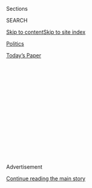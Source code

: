 <div id="app">

<div>

<div>

<div>

<div class="NYTAppHideMasthead css-1q2w90k e1suatyy0">

<div class="section css-ui9rw0 e1suatyy2">

<div class="css-eph4ug er09x8g0">

<div class="css-6n7j50">

</div>

<span class="css-1dv1kvn">Sections</span>

<div class="css-10488qs">

<span class="css-1dv1kvn">SEARCH</span>

</div>

[Skip to content](#site-content)[Skip to site
index](#site-index)

</div>

<div id="masthead-section-label" class="css-1wr3we4 eaxe0e00">

[Politics](https://www.nytimes.com/section/politics)

</div>

<div class="css-10698na e1huz5gh0">

</div>

</div>

<div id="masthead-bar-one" class="section hasLinks css-15hmgas e1csuq9d3">

<div class="css-uqyvli e1csuq9d0">

</div>

<div class="css-1uqjmks e1csuq9d1">

</div>

<div class="css-9e9ivx">

[](https://myaccount.nytimes.com/auth/login?response_type=cookie&client_id=vi)

</div>

<div class="css-1bvtpon e1csuq9d2">

[Today’s
Paper](https://www.nytimes.com/section/todayspaper)

</div>

</div>

</div>

</div>

<div data-aria-hidden="false">

<div id="site-content" data-role="main">

<div>

<div class="css-1aor85t" style="opacity:0.000000001;z-index:-1;visibility:hidden">

<div class="css-1hqnpie">

<div class="css-epjblv">

<span class="css-17xtcya">[Politics](/section/politics)</span><span class="css-x15j1o">|</span><span class="css-fwqvlz">Donald
Trump Tax Records Show He Could Have Avoided Taxes for Nearly Two
Decades, The Times
Found</span>

</div>

<div class="css-k008qs">

<div class="css-1iwv8en">

<span class="css-18z7m18"></span>

<div>

</div>

</div>

<span class="css-1n6z4y">https://nyti.ms/2dupGDz</span>

<div class="css-1705lsu">

<div class="css-4xjgmj">

<div class="css-4skfbu" data-role="toolbar" data-aria-label="Social Media Share buttons, Save button, and Comments Panel with current comment count" data-testid="share-tools">

  - 
  - 
  - 
  - 
    
    <div class="css-6n7j50">
    
    </div>

  - 
  - 

</div>

</div>

</div>

</div>

</div>

</div>

<div class="css-13pd83m">

</div>

<div id="top-wrapper" class="css-1sy8kpn">

<div id="top-slug" class="css-l9onyx">

Advertisement

</div>

[Continue reading the main
story](#after-top)

<div class="ad top-wrapper" style="text-align:center;height:100%;display:block;min-height:250px">

<div id="top" class="place-ad" data-position="top" data-size-key="top">

</div>

</div>

<div id="after-top">

</div>

</div>

<div id="sponsor-wrapper" class="css-1hyfx7x">

<div id="sponsor-slug" class="css-19vbshk">

Supported by

</div>

[Continue reading the main
story](#after-sponsor)

<div id="sponsor" class="ad sponsor-wrapper" style="text-align:center;height:100%;display:block">

</div>

<div id="after-sponsor">

</div>

</div>

<div class="css-1vkm6nb ehdk2mb0">

# Donald Trump Tax Records Show He Could Have Avoided Taxes for Nearly Two Decades, The Times Found

</div>

![<span class="css-16f3y1r e13ogyst0">The New York Times obtained
records from 1995 showing that Donald J. Trump declared a $916 million
loss. The figure is so substantial that it could have allowed him to
legally avoid paying federal income tax for 18
years.</span><span class="css-cch8ym"><span class="css-1dv1kvn">Credit</span><span class="css-cnj6d5 e1z0qqy90" itemprop="copyrightHolder"><span class="css-1ly73wi e1tej78p0">Credit...</span><span>Kathy
Willens/Associated
Press</span></span></span>](https://static01.nyt.com/images/2016/10/02/us/01trumptaxes1/01trumptaxes1-videoSixteenByNine3000.jpg)

<div class="css-xt80pu e12qa4dv0">

<div class="css-18e8msd">

<div class="css-vp77d3 epjyd6m0">

<div class="css-1baulvz">

By [<span class="css-1baulvz" itemprop="name">David
Barstow</span>](https://www.nytimes.com/by/david-barstow),
[<span class="css-1baulvz" itemprop="name">Susanne
Craig</span>](https://www.nytimes.com/by/susanne-craig),
[<span class="css-1baulvz" itemprop="name">Russ
Buettner</span>](https://www.nytimes.com/by/russ-buettner) and
[<span class="css-1baulvz last-byline" itemprop="name">Megan
Twohey</span>](https://www.nytimes.com/by/megan-twohey)

</div>

</div>

  - Oct. 1,
    2016

  - 
    
    <div class="css-4xjgmj">
    
    <div class="css-d8bdto" data-role="toolbar" data-aria-label="Social Media Share buttons, Save button, and Comments Panel with current comment count" data-testid="share-tools">
    
      - 
      - 
      - 
      - 
        
        <div class="css-6n7j50">
        
        </div>
    
      - 
      - 
    
    </div>
    
    </div>

</div>

</div>

<div class="section meteredContent css-1r7ky0e" name="articleBody" itemprop="articleBody">

<div class="css-1fanzo5 StoryBodyCompanionColumn">

<div class="css-53u6y8">

Donald J.
[Trump](https://www.nytimes.com/2020/07/09/us/politics/trump-taxes.html)
declared a $916 million loss on his 1995 income [tax
returns](https://www.nytimes.com/2020/07/15/nyregion/donald-trump-taxes-cyrus-vance.html),
a tax deduction so substantial it could have allowed him to legally
avoid paying any federal income taxes for up to 18 years, records
obtained by The New York Times show.

The [1995 tax
records](http://www.nytimes.com/interactive/2016/10/01/us/politics/donald-trump-taxes.html),
never before disclosed, reveal the extraordinary tax benefits that Mr.
Trump, the Republican presidential nominee, derived from the financial
wreckage he left behind in the early 1990s through mismanagement of
three Atlantic City casinos, his ill-fated foray into the airline
business and his ill-timed purchase of the Plaza Hotel in Manhattan.

Tax experts hired by The Times to analyze Mr. Trump’s 1995 records said
that tax rules especially advantageous to wealthy filers would have
allowed Mr. Trump to use his $916 million loss to cancel out an
equivalent amount of taxable income over an 18-year period.

</div>

</div>

<div class="css-79elbk" data-testid="photoviewer-wrapper">

<div class="css-z3e15g" data-testid="photoviewer-wrapper-hidden">

</div>

<div class="css-1a48zt4 ehw59r15" data-testid="photoviewer-children">

![<span class="css-16f3y1r e13ogyst0" data-aria-hidden="true">A line
from one of Mr. Trump’s [1995 tax
returns](http://www.nytimes.com/interactive/2016/10/01/us/politics/donald-trump-taxes.html)
obtained by The New York
Times.</span>](https://static01.nyt.com/images/2016/10/01/us/01TRUMPTAXES-DOC-RIP-SUB/01TRUMPTAXES-DOC-RIP-SUB-articleInline.jpg?quality=75&auto=webp&disable=upscale)

</div>

</div>

<div class="css-1fanzo5 StoryBodyCompanionColumn">

<div class="css-53u6y8">

Although Mr. Trump’s taxable income in subsequent years is as yet
unknown, a $916 million loss in 1995 would have been large enough to
wipe out more than $50 million a year in taxable income over 18 years.

</div>

</div>

<div class="css-1fanzo5 StoryBodyCompanionColumn">

<div class="css-53u6y8">

The $916 million loss certainly could have eliminated any federal income
taxes Mr. Trump otherwise would have owed on the [$50,000 to $100,000 he
was paid for each episode of “The
Apprentice,”](http://www.nytimes.com/2016/07/17/business/media/donald-trump-apprentice.html?_r=1)
or the roughly $45 million he was paid between 1995 and 2009 when he was
chairman or chief executive of the publicly traded company he created to
assume ownership of his troubled Atlantic City casinos. Ordinary
investors in the new company, meanwhile, saw the value of their shares
plunge to 17 cents from $35.50, while scores of contractors went unpaid
for work on Mr. Trump’s casinos and casino bondholders received pennies
on the dollar.

“He has a vast benefit from his destruction” in the early 1990s, said
one of the experts, Joel Rosenfeld, an assistant professor at New York
University’s Schack Institute of Real Estate. Mr. Rosenfeld offered this
description of what he would advise a client who came to him with a tax
return like Mr. Trump’s: “Do you realize you can create $916 million in
income without paying a nickel in taxes?”

Mr. Trump declined to comment on the documents. Instead, the campaign
released a
[statement](http://www.nytimes.com/interactive/2016/10/01/us/politics/donald-trump-letter.html)
that neither challenged nor confirmed the $916 million loss.

“Mr. Trump is a highly-skilled businessman who has a fiduciary
responsibility to his business, his family and his employees to pay no
more tax than legally required,” the statement said. “That being said,
Mr. Trump has paid hundreds of millions of dollars in property taxes,
sales and excise taxes, real estate taxes, city taxes, state taxes,
employee taxes and federal taxes.”

</div>

</div>

<div class="css-1fanzo5 StoryBodyCompanionColumn">

<div class="css-53u6y8">

The statement continued, “Mr. Trump knows the tax code far better than
anyone who has ever run for President and he is the only one that knows
how to fix
it.”

</div>

</div>

<div class="css-1sngw6j">

[](https://www.nytimes.com/interactive/2016/10/01/us/politics/donald-trump-letter.html)

<div class="css-1eoytci">

![](https://static01.nyt.com/images/2016/10/01/us/politics/donald-trump-letter/donald-trump-letter-largeHorizontalJumbo-v2.gif)

</div>

<div class="css-1rha1bf">

## Donald Trump’s Letter

In response to a Times article revealing pages of his 1995 income tax
records, Mr. Trump said, “The only news here is that the more than 20
year-old alleged tax document was illegally obtained.”

</div>

</div>

<div class="css-1fanzo5 StoryBodyCompanionColumn">

<div class="css-53u6y8">

Separately, a lawyer for Mr. Trump, Marc E. Kasowitz, emailed a letter
to The Times arguing that publication of the records is illegal because
Mr. Trump has not authorized the disclosure of any of his tax returns.
Mr. Kasowitz threatened “prompt initiation of appropriate legal action.”

Mr. Trump’s refusal to make his tax returns public — breaking with
decades of tradition in presidential contests — has emerged as a central
issue in the campaign, with a majority of voters saying he should
release them. Mr. Trump has declined to do so, and has said he is being
audited by the Internal Revenue Service.

At last Monday’s presidential debate, when Hillary Clinton suggested Mr.
Trump was refusing to release his tax returns so voters would not know
“he’s paid nothing in federal taxes,” and when she also pointed out
that Mr. Trump had once revealed to casino regulators that he paid no
federal income taxes in the late 1970s, Mr. Trump retorted, “That makes
me smart.”

</div>

</div>

![<span class="css-16f3y1r e13ogyst0">Donald Trump has continued to
decline to release his tax returns despite mounting pressure from both
Democrats and Republicans. A look at some of the explanations for
keeping his taxes
private.</span><span class="css-cch8ym"><span class="css-1dv1kvn">Credit</span><span class="css-cnj6d5 e1z0qqy90" itemprop="copyrightHolder"><span class="css-1ly73wi e1tej78p0">Credit...</span><span>Damon
Winter/The New York
Times</span></span></span>](https://static01.nyt.com/images/2016/10/02/us/01trumptax-video2/01trumptax-video2-videoSixteenByNineJumbo1600.jpg)

<div class="css-1fanzo5 StoryBodyCompanionColumn">

<div class="css-53u6y8">

The tax experts consulted by The Times said nothing in the 1995
documents suggested any wrongdoing by Mr. Trump, even if the
extraordinary size of the loss he declared would have probably attracted
extra scrutiny from I.R.S. examiners. “The I.R.S., when they see a
negative $916 million, that has to pop out,” Mr. Rosenfeld said.

</div>

</div>

<div class="css-1fanzo5 StoryBodyCompanionColumn">

<div class="css-53u6y8">

The documents examined by The Times represent a small fraction of the
voluminous tax returns Mr. Trump would have filed in 1995.

The documents consisted of three pages from what appeared to be Mr.
Trump’s 1995 tax returns. The pages were mailed last month to Susanne
Craig, a reporter at The Times who has written about Mr. Trump’s
finances. The documents were the first page of a New York State resident
income tax return, the first page of a New Jersey nonresident tax return
and the first page of a Connecticut nonresident tax return. Each page
bore the names and Social Security numbers of Mr. Trump and Marla
Maples, his wife at the time. Only the New Jersey form had what appeared
to be their signatures.

The three documents arrived by mail at The Times with a postmark
indicating they had been sent from New York City. The return address
claimed the envelope had been sent from Trump
Tower.

</div>

</div>

<div class="css-1sngw6j">

[](https://www.nytimes.com/interactive/2016/10/01/us/politics/donald-trump-taxes.html)

<div class="css-1eoytci">

![](https://static01.nyt.com/images/2016/10/01/us/politics/donald-trump-taxes/donald-trump-taxes-articleLarge-v2.gif)

</div>

<div class="css-1rha1bf">

## Pages From Donald Trump’s 1995 Income Tax Records

The tax records obtained by The Times show that Donald J. Trump claimed
a $916 million loss that could have allowed him to legally avoid paying
federal income taxes for up to 18 years.

</div>

</div>

<div class="css-1fanzo5 StoryBodyCompanionColumn">

<div class="css-53u6y8">

On Wednesday, The Times presented the tax documents to Jack Mitnick, a
lawyer and certified public accountant who handled Mr. Trump’s tax
matters for more than 30 years, until 1996. Mr. Mitnick was listed as
the preparer on the New Jersey tax form.

Mr. Mitnick, 80, now semiretired and living in Florida, said that while
he no longer had access to Mr. Trump’s original returns, the documents
appeared to be authentic copies of portions of Mr. Trump’s 1995 tax
returns. Mr. Mitnick said the signature on the tax preparer line of the
New Jersey tax form was his, and he readily explained an obvious anomaly
in the way especially large numbers appeared on the New York tax
document.

A flaw in the tax software program he used at the time prevented him
from being able to print a nine-figure loss on Mr. Trump’s New York
return, he said. So, for example, the loss of “-915,729,293” on Line 18
of the return printed out as “5,729,293.” As a result, Mr. Mitnick
recalled, he had to use his typewriter to manually add the “-91,” thus
explaining why the first two digits appeared to be in a different font
and were slightly misaligned from the following seven digits.

</div>

</div>

<div class="css-1fanzo5 StoryBodyCompanionColumn">

<div class="css-53u6y8">

“This is legit,” he said, stabbing a finger into the
document.

</div>

</div>

<div class="css-1sngw6j">

[](https://www.nytimes.com/interactive/2016/10/07/us/elections/donald-trump-tax-advantages-deductions-losses.html)

<div class="css-1eoytci">

![](https://static01.nyt.com/images/2016/10/05/us/elections/donald-trump-tax-advantages-deductions-losses-1475678438005/donald-trump-tax-advantages-deductions-losses-1475678438005-square640.png)

</div>

<div class="css-1rha1bf">

## How Donald Trump Uses the Tax Code in Ways You Can’t

Real estate developers like Donald J. Trump can combine a number of
breaks in the tax code to generate large deductions, which could have
allowed him to avoid paying any federal income tax for decades.

</div>

</div>

<div class="css-1fanzo5 StoryBodyCompanionColumn">

<div class="css-53u6y8">

Because the documents sent to The Times did not include any pages from
Mr. Trump’s 1995 federal tax return, it is impossible to determine how
much he may have donated to charity that year. The state documents do
show, though, that Mr. Trump declined the opportunity to contribute to
the New Jersey Vietnam Veterans’ Memorial Fund, the New Jersey Wildlife
Conservation Fund or the Children’s Trust Fund. He also declined to
contribute $1 toward public financing of New Jersey’s elections for
governor.

The tax documents also do not shed any light on Mr. Trump’s claimed net
worth of about $2 billion at that time. This is because the complex
calculations of business deductions that produced a tax loss of $916
million are a separate matter from how Mr. Trump valued his assets, the
tax experts said.

Nor does the $916 million loss suggest that Mr. Trump was insolvent or
effectively bankrupt in 1995. The cash flow generated by his various
businesses that year was more than enough to service his various debts.

But fragmentary as they are, the documents nonetheless provide new
insight into Mr. Trump’s finances, a subject of intense scrutiny given
Mr. Trump’s emphasis on his business record during the presidential
campaign.

The documents show, for example, that while Mr. Trump reported $7.4
million in interest income in 1995, he made only $6,108 in wages,
salaries and tips. They also suggest Mr. Trump took full advantage of
generous tax loopholes specifically available to commercial real estate
developers to claim a $15.8 million loss in 1995 on his real estate
holdings and partnerships.

</div>

</div>

<div class="css-1fanzo5 StoryBodyCompanionColumn">

<div class="css-53u6y8">

But the most important revelation from the 1995 tax documents is just
how much Mr. Trump may have benefited from a tax provision that is
particularly prized by America’s dynastic families, which, like the
Trumps, hold their wealth inside byzantine networks of partnerships,
limited liability companies and S corporations.

The provision, known as net operating loss, or N.O.L., allows a dizzying
array of deductions, business expenses, real estate depreciation, losses
from the sale of business assets and even operating losses to flow from
the balance sheets of those partnerships, limited liability companies
and S corporations onto the personal tax returns of men like Mr. Trump.
In turn, those losses can be used to cancel out an equivalent amount of
taxable income from, say, book royalties or branding
deals.

</div>

</div>

<div class="css-1sngw6j">

[](https://www.nytimes.com/interactive/2016/us/politics/donald-trump-taxes-explained.html)

<div class="css-1eoytci">

![](https://static01.nyt.com/images/2016/10/01/us/02TRUMPTAXES-listy/02TRUMPTAXES-listy-largeHorizontalJumbo.jpg)

</div>

<div class="css-1rha1bf">

## Donald Trump’s Taxes: What We Know and Don’t Know

In the absence of any disclosures from Mr. Trump, The New York Times and
other news outlets have attempted to fill in the gaps.

</div>

</div>

<div class="css-1fanzo5 StoryBodyCompanionColumn">

<div class="css-53u6y8">

Better still, if the losses are big enough, they can cancel out taxable
income earned in other years. Under I.R.S. rules in 1995, net operating
losses could be used to wipe out taxable income earned in the three
years before and the 15 years after the loss. (The effect of net
operating losses on state income taxes varies, depending on each state’s
tax regime.)

The tax experts consulted by The Times said the $916 million net
operating loss declared by Mr. Trump in 1995 almost certainly included
large net operating losses carried forward from the early 1990s, when
most of Mr. Trump’s key holdings were hemorrhaging money. Indeed, by
1990, his entire business empire was on the verge of collapse. In a few
short years, he had amassed $3.4 billion in debt — personally
guaranteeing $832 million of it — to assemble a portfolio that included
three casinos and a hotel in Atlantic City, the Plaza Hotel in
Manhattan, an airline and a huge yacht.

Reports that year by New Jersey casino regulators gave glimpses of the
balance sheet carnage. The Trump Taj Mahal casino reported a $25.5
million net loss during its first six months of 1990; the Trump’s Castle
casino lost $43.5 million for the year. His airline, Trump Shuttle, lost
$34.5 million during just the first six months of that year.

“Simply put, the organization is in dire financial straits,” the casino
regulators
concluded.

</div>

</div>

<div class="css-79elbk" data-testid="photoviewer-wrapper">

<div class="css-z3e15g" data-testid="photoviewer-wrapper-hidden">

</div>

<div class="css-1a48zt4 ehw59r15" data-testid="photoviewer-children">

<div class="css-1xdhyk6 erfvjey0">

<span class="css-1ly73wi e1tej78p0">Image</span>

<div class="css-zjzyr8">

<div data-testid="lazyimage-container" style="height:257.77777777777777px">

</div>

</div>

</div>

<span class="css-16f3y1r e13ogyst0" data-aria-hidden="true">Reports
published by New Jersey regulators in 1993, top, and 1995, above,
highlighted the effects of Mr. Trump’s net operating losses.</span>

</div>

</div>

<div class="css-1fanzo5 StoryBodyCompanionColumn">

<div class="css-53u6y8">

Reports by New Jersey’s casino regulators strongly suggested that Mr.
Trump had claimed large net operating losses on his taxes in the early
1990s. Their reports, for example, revealed that Mr. Trump had carried
forward net operating losses in both 1991 and 1993. What’s more, the
reports said the losses he claimed were large enough to virtually cancel
out any taxes he might owe on the millions of dollars of debt that was
being forgiven by his creditors. (The I.R.S. considers forgiven debt to
be taxable income.)

But crucially, the casino regulators redacted the precise size of the
net operating losses in the public versions of their reports. Two former
New Jersey officials, who were privy to the unredacted documents, could
not recall the precise size of the numbers, but said they were
substantial.

[Politico, which previously
reported](http://www.politico.com/story/2016/06/donald-trump-no-taxes-224498)
that Mr. Trump most likely paid no income taxes in 1991 and 1993 based
on the casino commission’s description of his net operating losses,
asked Mr. Trump to comment. “Welcome to the real estate business,” he
replied in an email.

Now, thanks to Mr. Trump’s 1995 tax records, the degree to which he spun
all those years of red ink into tax write-off gold may finally be
apparent.

Mr. Mitnick, the lawyer and accountant, was the person Mr. Trump leaned
on most to do the spinning. Mr. Mitnick worked for a small Long Island
accounting firm that specialized in handling tax issues for wealthy New
York real estate families. He had long handled tax matters for Mr.
Trump’s father, Fred C. Trump, and he said he began doing Donald
Trump’s taxes after Mr. Trump turned 18.

In an interview on Wednesday, Mr. Mitnick said he could not divulge
details of Mr. Trump’s finances without Mr. Trump’s consent. But he did
talk about Mr. Trump’s approaches to taxes, and he contrasted Fred
Trump’s attention to detail with what he described as Mr. Trump’s
brash and undisciplined style. He recalled, for example, that when
Donald and Ivana Trump came in each year to sign their tax forms, it was
almost always Ivana who asked more
questions.

</div>

</div>

<div class="css-79elbk" data-testid="photoviewer-wrapper">

<div class="css-z3e15g" data-testid="photoviewer-wrapper-hidden">

</div>

<div class="css-1a48zt4 ehw59r15" data-testid="photoviewer-children">

<div class="css-1xdhyk6 erfvjey0">

<span class="css-1ly73wi e1tej78p0">Image</span>

<div class="css-zjzyr8">

<div data-testid="lazyimage-container" style="height:242.17543859649118px">

</div>

</div>

</div>

<span class="css-16f3y1r e13ogyst0" data-aria-hidden="true">The Trump
Plaza Hotel and Casino, one of the failed casino properties in Atlantic
City that had been owned by Mr.
Trump.</span><span class="css-cnj6d5 e1z0qqy90" itemprop="copyrightHolder"><span class="css-1ly73wi e1tej78p0">Credit...</span><span>Douglas
Graham/Congressional Quarterly, via Getty Images</span></span>

</div>

</div>

<div class="css-1fanzo5 StoryBodyCompanionColumn">

<div class="css-53u6y8">

But if Mr. Trump lacked a sophisticated understanding of the tax code,
and if he rarely showed any interest in the details behind various tax
strategies, Mr. Mitnick said he clearly grasped the critical role taxes
would play in helping him build wealth. “He knew we could use the tax
code to protect him,” Mr. Mitnick said.

According to Mr. Mitnick, Mr. Trump’s use of net operating losses was no
different from that of his other wealthy clients. “This may have had a
couple extra digits compared to someone else’s operation, but they all
benefited in the same way,” he said, pointing to the $916 million loss
on Mr. Trump’s tax returns.

In “The Art of the Deal,” his 1987 best-selling book, Mr. Trump referred
to Mr. Mitnick as “my accountant” — although he misspelled his name. Mr.
Trump described consulting with Mr. Mitnick on the tax implications of
deals he was contemplating and seeking his advice on how new federal tax
regulations might affect real estate write-offs.

Mr. Mitnick, though, said there were times when even he, for all his
years helping wealthy New Yorkers navigate the tax code, found it
difficult to face the incongruity of his work for Mr. Trump. He felt
keenly aware that Mr. Trump was living a life of unimaginable luxury
thanks in part to Mr. Mitnick’s ability to relieve him of the burden of
paying taxes like everyone else.

“Here the guy was building incredible net worth and not paying tax on
it,” he said.

</div>

</div>

</div>

<div>

</div>

<div>

</div>

<div>

</div>

<div>

<div id="bottom-wrapper" class="css-1ede5it">

<div id="bottom-slug" class="css-l9onyx">

Advertisement

</div>

[Continue reading the main
story](#after-bottom)

<div id="bottom" class="ad bottom-wrapper" style="text-align:center;height:100%;display:block;min-height:90px">

</div>

<div id="after-bottom">

</div>

</div>

</div>

</div>

</div>

## Site Index

<div>

</div>

## Site Information Navigation

  - [© <span>2020</span> <span>The New York Times
    Company</span>](https://help.nytimes.com/hc/en-us/articles/115014792127-Copyright-notice)

<!-- end list -->

  - [NYTCo](https://www.nytco.com/)
  - [Contact
    Us](https://help.nytimes.com/hc/en-us/articles/115015385887-Contact-Us)
  - [Work with us](https://www.nytco.com/careers/)
  - [Advertise](https://nytmediakit.com/)
  - [T Brand Studio](http://www.tbrandstudio.com/)
  - [Your Ad
    Choices](https://www.nytimes.com/privacy/cookie-policy#how-do-i-manage-trackers)
  - [Privacy](https://www.nytimes.com/privacy)
  - [Terms of
    Service](https://help.nytimes.com/hc/en-us/articles/115014893428-Terms-of-service)
  - [Terms of
    Sale](https://help.nytimes.com/hc/en-us/articles/115014893968-Terms-of-sale)
  - [Site
    Map](https://spiderbites.nytimes.com)
  - [Help](https://help.nytimes.com/hc/en-us)
  - [Subscriptions](https://www.nytimes.com/subscription?campaignId=37WXW)

</div>

</div>

</div>

</div>
